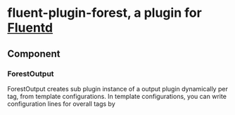 # fluent-plugin-forest, a plugin for [Fluentd](http://fluentd.org)

## Component

### ForestOutput

ForestOutput creates sub plugin instance of a output plugin dynamically per tag, from template configurations.
In template configurations, you can write configuration lines for overall tags by <template>, and for specified tags by <case TAG_PATTERN>, and you can use \_\_TAG\_\_ (or ${tag}) placeholder at anywhere in <template> and <case>.

This plugin helps you if you are writing very long configurations by copy&paste with a little little diff for many tags.

Other supported placeholders:
* \_\_HOSTNAME\_\_ (or ${hostname})
  * replaced with string specified by 'hostname' configuration value, or (default) result of 'hostname' command
* \_\_ESCAPED\_TAG\_\_ (or ${escaped\_tag})
  * replaced with escaped tag. Escaped tag is replaced '.' with a character specified by 'escape\_tag\_separator' (default: '\_')
* \_\_TAG_PARTS[n]\_\_ (or ${tag_parts[n]})
  * it acts accessing the index which split the tag with '.' (dot). It will get 'td' by ${tag_parts[0]}, 'apache' by ${tag_parts[1]} and 'access' by ${tag_parts[-1]} when the tag was `td.apache.access`.
  * you can also use range index like '1..4' or '1...3' (e.g. ${tag_parts[1..-1]} will return 'apache.access' on giving tag same as previous.)

You SHOULD NOT use ForestOutput for tags increasing infinitly. 

## Configuration

**NOTICE:** If you configure `fluent-plugin-forest` with `buffer_type file` (or plugins, default buffer type is file), you should modify `buffer_path` with `__TAG__` (or `${tag}`) to help to use buffer files for each tags.

### ForestOutput

If you are writing long long configurations like below:

    <match service.blog>
      type file
      time_slice_format %Y%m%d%H
      compress yes
      path /var/log/blog.*.log
    </match>
    <match service.portal>
      type file
      time_slice_format %Y%m%d%H
      compress yes
      path /var/log/portal.*.log
    </match>
    <match service.news>
      type file
      time_slice_format %Y%m%d%H
      compress yes
      path /var/log/news.*.log
    </match>
    <match service.sns>
      type file
      time_slice_format %Y%m%d%H
      compress yes
      path /var/log/sns.*.log
    </match>
    # ...

You can write configuration with ForestOutput like below:

    <match service.*>
      type forest
      subtype file
      remove_prefix service
      <template>
        time_slice_format %Y%m%d%H
        compress yes
        path /var/log/${tag}.*.log
      </template>
    </match>

If you want to place logs /var/archive for `service.search.**` as filename with hostname, without compression, `case` directive is useful:

    <match service.*>
      type forest
      subtype file
      remove_prefix service
      <template>
        time_slice_format %Y%m%d%H
      </template>
      <case search.**>
        compress no
        path /var/archive/__TAG__.__HOSTNAME__.*.log
      </case>
      <case *>
        compress yes
        path /var/log/__TAG__.*.log
      </case>
    </match>

`case` configuration overwrites `template` configuration, so you can also write like this:

    <match service.*>
      type forest
      subtype file
      remove_prefix service
      <template>
        time_slice_format %Y%m%d%H
        compress yes
        path /var/log/__TAG__.*.log
      </template>
      <case search.**>
        compress no
        path /var/archive/__TAG__.*.log
      </case>
    </match>

Version 0.2.0 or later, subsections adding/overwriting are supported. About the case below, three `<store>` subsections are defined for `search.**` pattern.

    <match service.*>
      type forest
      subtype copy
      <template>
        <store>
          type file
          path /path/to/copy1
        </store>
        <store>
          type file
          path /path/to/copy2
        </store>
      </template>
      <case search.**>
        <store>
          type file
          path /path/to/copy3
        </store>
      </case>
    </match>

Subsections with same arguments will be overwritten. See this example:

    <match service.*>
      type forest
      subtype route
      <template>
        <route {search,admin}.a>
          add_prefix first
        </route>
        <route {search,admin}.b>
          add_prefix second
        </route>
        <route {search,admin}.c>
          add_prefix third
        </route>
        <route {search,admin}.*>
          add_prefix extra
        </route>
      </template>
      <case admin.*>
        <route {search,admin}.*>
          add_prefix other
        </route>
      </case>
    </match>

In this case, `<route {search,admin}.*>` subsection will be overwritten to add prefix 'other' for tag `service.admin.*`.

## TODO

* patches welcome!

## Copyright

* Copyright (c) 2012- TAGOMORI Satoshi (tagomoris)
* License
  * Apache License, Version 2.0
